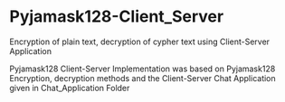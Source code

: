 # Pyjamask128-Client_Server
Encryption of plain text, decryption of cypher text using Client-Server Application

Pyjamask128 Client-Server Implementation was based on Pyjamask128 Encryption, decryption methods and the Client-Server Chat Application given in Chat_Application Folder
